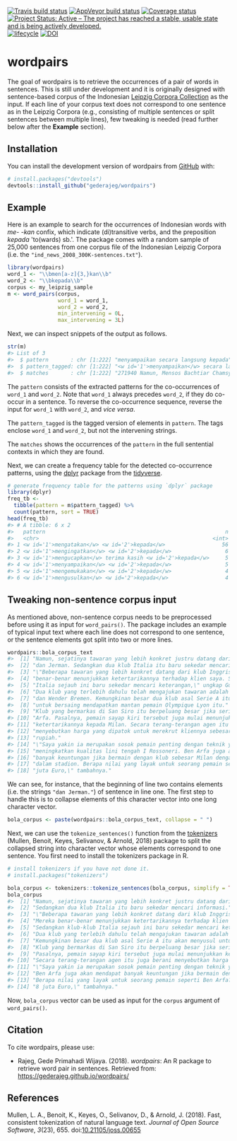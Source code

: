 
<!-- README.md is generated from README.Rmd. Please edit that file -->
[![Travis build status](https://travis-ci.org/gederajeg/wordpairs.svg?branch=master)](https://travis-ci.org/gederajeg/wordpairs) [![AppVeyor build status](https://ci.appveyor.com/api/projects/status/github/gederajeg/wordpairs?branch=master&svg=true)](https://ci.appveyor.com/project/gederajeg/wordpairs) [![Coverage status](https://codecov.io/gh/gederajeg/wordpairs/branch/master/graph/badge.svg)](https://codecov.io/github/gederajeg/wordpairs?branch=master) [![Project Status: Active – The project has reached a stable, usable state and is being actively developed.](http://www.repostatus.org/badges/latest/active.svg)](http://www.repostatus.org/#active) [![lifecycle](https://img.shields.io/badge/lifecycle-maturing-blue.svg)](https://www.tidyverse.org/lifecycle/#maturing) [![DOI](https://img.shields.io/badge/doi-10.26180/5ba868cee0ef4-blue.svg?style=flat)](http://dx.doi.org/10.26180/5ba868cee0ef4)

wordpairs
=========

The goal of wordpairs is to retrieve the occurrences of a pair of words in sentences. This is still under development and it is originally designed with sentence-based corpus of the Indonesian [Leipzig Corpora Collection](http://wortschatz.uni-leipzig.de/en/download) as the input. If each line of your corpus text does not correspond to one sentence as in the Leipzig Corpora (e.g., consisting of multiple sentences or split sentences between multiple lines), few tweaking is needed (read further below after the **Example** section).

Installation
------------

You can install the development version of wordpairs from [GitHub](https://github.com/) with:

``` r
# install.packages("devtools")
devtools::install_github("gederajeg/wordpairs")
```

Example
-------

Here is an example to search for the occurrences of Indonesian words with *me- -kan* confix, which indicate (di)transitive verbs, and the preposition *kepada* 'to(wards) sb.'. The package comes with a random sample of 25,000 sentences from one corpus file of the Indonesian Leipzig Corpora (i.e. the `"ind_news_2008_300K-sentences.txt"`).

``` r
library(wordpairs)
word_1 <- "\\bmen[a-z]{3,}kan\\b"
word_2 <- "\\bkepada\\b"
corpus <- my_leipzig_sample
m <- word_pairs(corpus,
                word_1 = word_1,
                word_2 = word_2,
                min_intervening = 0L,
                max_intervening = 3L)
```

Next, we can inspect snippets of the output as follows.

``` r
str(m)
#> List of 3
#>  $ pattern       : chr [1:222] "menyampaikan secara langsung kepada" "mengutamakan pemberian kredit kepada" "menuangkan pikiran dan menyampaikan kepada" "mengembalikan ID card kepada" ...
#>  $ pattern_tagged: chr [1:222] "<w id='1'>menyampaikan</w> secara langsung <w id='2'>kepada</w>" "<w id='1'>mengutamakan</w> pemberian kredit <w id='2'>kepada</w>" "<w id='1'>menuangkan</w> pikiran dan menyampaikan <w id='2'>kepada</w>" "<w id='1'>mengembalikan</w> ID card <w id='2'>kepada</w>" ...
#>  $ matches       : chr [1:222] "271940 Namun, Mensos Bachtiar Chamsyah mengatakan, ia sudah <m><w id='1'>menyampaikan</w> secara langsung <w id"| __truncated__ "232967 Dia menjelaskan bahwa selektif kredit ini untuk mengurangi resiko bank akan <m><w id='1'>mengutamakan</w"| __truncated__ "61079 Orang asing yang cinta Bali, yang memiliki gagasan positif untuk mengembangkan Bali, pasti merasa tidak s"| __truncated__ "79192 Inilah yang menyebabkan belasan wartawan yang sebelumnya diundang untuk meliput kegiatan tersebut kecewa,"| __truncated__ ...
```

The `pattern` consists of the extracted patterns for the co-occurrences of `word_1` and `word_2`. Note that `word_1` always precedes `word_2`, if they do co-occur in a sentence. To reverse the co-occurrence sequence, reverse the input for `word_1` with `word_2`, and *vice versa*.

The `pattern_tagged` is the tagged version of elements in `pattern`. The tags enclose `word_1` and `word_2`, but not the intervening strings.

The `matches` shows the occurrences of the `pattern` in the full sentential contexts in which they are found.

Next, we can create a frequency table for the detected co-occurrence patterns, using the [dplyr](https://dplyr.tidyverse.org) package from the [tidyverse](https://www.tidyverse.org).

``` r
# generate frequency table for the patterns using `dplyr` package
library(dplyr)
freq_tb <- 
  tibble(pattern = m$pattern_tagged) %>% 
  count(pattern, sort = TRUE)
head(freq_tb)
#> # A tibble: 6 x 2
#>   pattern                                                         n
#>   <chr>                                                       <int>
#> 1 <w id='1'>mengatakan</w> <w id='2'>kepada</w>                  56
#> 2 <w id='1'>mengingatkan</w> <w id='2'>kepada</w>                 6
#> 3 <w id='1'>mengucapkan</w> terima kasih <w id='2'>kepada</w>     5
#> 4 <w id='1'>menyampaikan</w> <w id='2'>kepada</w>                 5
#> 5 <w id='1'>mengemukakan</w> <w id='2'>kepada</w>                 4
#> 6 <w id='1'>mengusulkan</w> <w id='2'>kepada</w>                  4
```

Tweaking non-sentence corpus input
----------------------------------

As mentioned above, non-sentence corpus needs to be preprocessed before using it as input for `word_pairs()`. The package includes an example of typical input text where each line does not correspond to one sentence, or the sentence elements got split into two or more lines.

``` r
wordpairs::bola_corpus_text
#>  [1] "Namun, sejatinya tawaran yang lebih konkret justru datang dari klub Inggris dan"  
#>  [2] "dan Jerman. Sedangkan dua klub Italia itu baru sekedar mencari informasi."        
#>  [3] "\"Beberapa tawaran yang lebih konkret datang dari klub Inggris dan Jerman. Mereka"
#>  [4] "benar-benar menunjukkan ketertarikannya terhadap klien saya. Sedangkan klub-klub" 
#>  [5] "Italia sejauh ini baru sekedar mencari keterangan,\" ungkap Guerra."              
#>  [6] "Dua klub yang terlebih dahulu telah mengajukan tawaran adalah Newcastle United"   
#>  [7] "dan Wender Bremen. Kemungkinan besar dua klub asal Serie A itu akan menyusul"     
#>  [8] "untuk bersaing mendapatkan mantan pemain Olympique Lyon itu."                     
#>  [9] "Klub yang bermarkas di San Siro itu berpeluang besar jika serius mengejar Ben"    
#> [10] "Arfa. Pasalnya, pemain sayap kiri tersebut juga mulai menunjukkan"                
#> [11] "ketertarikannya kepada Milan. Secara terang-terangan agen itu juga berani"        
#> [12] "menyebutkan harga yang dipatok untuk merekrut kliennya sebesar 93,6 miliar"       
#> [13] "rupiah."                                                                          
#> [14] "\"Saya yakin ia merupakan sosok pemain penting dengan teknik yang bagus dan dapat"
#> [15] "meningkatkan kualitas lini tengah I Rossoneri. Ben Arfa juga akan mendapat"       
#> [16] "banyak keuntungan jika bermain dengan klub sebesar Milan dengan 75 ribu orang di" 
#> [17] "dalam stadion. Berapa nilai yang layak untuk seorang pemain seperti Ben Arfa? 8"  
#> [18] "juta Euro,\" tambahnya."
```

We can see, for instance, that the beginning of line two contains elements (i.e. the strings `"dan Jerman."`) of sentence in line one. The first step to handle this is to collapse elements of this character vector into one long character vector.

``` r
bola_corpus <- paste(wordpairs::bola_corpus_text, collapse = " ")
```

Next, we can use the `tokenize_sentences()` function from the [tokenizers](https://cran.r-project.org/web/packages/tokenizers/index.html) (Mullen, Benoit, Keyes, Selivanov, & Arnold, 2018) package to split the collapsed string into character vector whose elements correspond to one sentence. You first need to install the tokenizers package in R.

``` r
# install tokenizers if you have not done it.
# install.packages("tokenizers")

bola_corpus <- tokenizers::tokenize_sentences(bola_corpus, simplify = TRUE)
bola_corpus
#>  [1] "Namun, sejatinya tawaran yang lebih konkret justru datang dari klub Inggris dan dan Jerman."                                     
#>  [2] "Sedangkan dua klub Italia itu baru sekedar mencari informasi."                                                                   
#>  [3] "\"Beberapa tawaran yang lebih konkret datang dari klub Inggris dan Jerman."                                                      
#>  [4] "Mereka benar-benar menunjukkan ketertarikannya terhadap klien saya."                                                             
#>  [5] "Sedangkan klub-klub Italia sejauh ini baru sekedar mencari keterangan,\" ungkap Guerra."                                         
#>  [6] "Dua klub yang terlebih dahulu telah mengajukan tawaran adalah Newcastle United dan Wender Bremen."                               
#>  [7] "Kemungkinan besar dua klub asal Serie A itu akan menyusul untuk bersaing mendapatkan mantan pemain Olympique Lyon itu."          
#>  [8] "Klub yang bermarkas di San Siro itu berpeluang besar jika serius mengejar Ben Arfa."                                             
#>  [9] "Pasalnya, pemain sayap kiri tersebut juga mulai menunjukkan ketertarikannya kepada Milan."                                       
#> [10] "Secara terang-terangan agen itu juga berani menyebutkan harga yang dipatok untuk merekrut kliennya sebesar 93,6 miliar rupiah."  
#> [11] "\"Saya yakin ia merupakan sosok pemain penting dengan teknik yang bagus dan dapat meningkatkan kualitas lini tengah I Rossoneri."
#> [12] "Ben Arfa juga akan mendapat banyak keuntungan jika bermain dengan klub sebesar Milan dengan 75 ribu orang di dalam stadion."     
#> [13] "Berapa nilai yang layak untuk seorang pemain seperti Ben Arfa?"                                                                  
#> [14] "8 juta Euro,\" tambahnya."
```

Now, `bola_corpus` vector can be used as input for the `corpus` argument of `word_pairs()`.

Citation
--------

To cite wordpairs, please use:

-   Rajeg, Gede Primahadi Wijaya. (2018). *wordpairs*: An R package to retrieve word pair in sentences. Retrieved from: <https://gederajeg.github.io/wordpairs/>

References
----------

Mullen, L. A., Benoit, K., Keyes, O., Selivanov, D., & Arnold, J. (2018). Fast, consistent tokenization of natural language text. *Journal of Open Source Software*, *3*(23), 655. doi:[10.21105/joss.00655](https://doi.org/10.21105/joss.00655)
